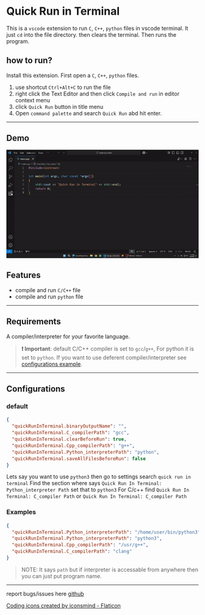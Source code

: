 # Quick Run in Terminal

This is a `vscode` extension to run `C`, `C++`, `python` files in vscode terminal.
It just `cd` into the file directory. then clears the terminal. Then runs the program.

## how to run?

Install this extension.
First open a `C`, `C++`, `python` files.

1. use shortcut `Ctrl+Alt+C` to run the file
2. right click the Text Editor and then click `Compile and run` in editor context menu
3. click `Quick Run` button in title menu
4. Open `command palette` and search `Quick Run` abd hit enter.

---

## Demo

![demo](res/demo/demo.gif)

## Features

- compile and run `C/C++` file
- compile and run `python` file
  <!-- - compile and run `java` file -->
  <!-- - compile and run `rust` file -->

---

## Requirements

A compiler/interpreter for your favorite language.

> **❗️ Important**: default C/C++ compiler is set to `gcc`/`g++`, For python it is set to `python`. If you want to use deferent compiler/interpreter see [configurations example](#example).

---

## Configurations

### default

```json
{
  "quickRunInTerminal.binaryOutputName": "",
  "quickRunInTerminal.C_compilerPath": "gcc",
  "quickRunInTerminal.clearBeforeRun": true,
  "quickRunInTerminal.Cpp_compilerPath": "g++",
  "quickRunInTerminal.Python_interpreterPath": "python",
  "quickRunInTerminal.saveAllFilesBeforeRun": false
}
```

Lets say you want to use `python3` then go to settings search `quick run in terminal`
Find the section where says `Quick Run In Terminal: Python_interpreter Path`
set that to `python3`
For C/c++ find `Quick Run In Terminal: C_compiler Path` or `Quick Run In Terminal: C_compiler Path`

### Examples

```json
{
  "quickRunInTerminal.Python_interpreterPath": "/home/user/bin/python3",
  "quickRunInTerminal.Python_interpreterPath": "python3",
  "quickRunInTerminal.Cpp_compilerPath": "/usr/g++",
  "quickRunInTerminal.C_compilerPath": "clang"
}
```

> NOTE: It says `path` but if interpreter is accessable from anywhere then you can just put program name.

---

report bugs/issues here [github](https://github.com/AbrarShakhi/runccpp-vsce/issues)

<a href="https://www.flaticon.com/free-icons/coding" title="coding icons">Coding icons created by iconsmind - Flaticon</a>
